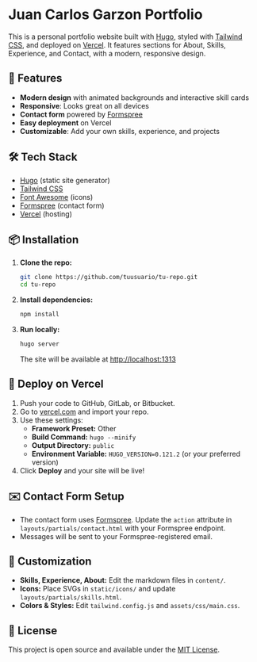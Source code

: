 # Juan Carlos Garzon Portfolio

This is a personal portfolio website built with [Hugo](https://gohugo.io/), styled with [Tailwind CSS](https://tailwindcss.com/), and deployed on [Vercel](https://vercel.com/). It features sections for About, Skills, Experience, and Contact, with a modern, responsive design.

## 🚀 Features
- **Modern design** with animated backgrounds and interactive skill cards
- **Responsive**: Looks great on all devices
- **Contact form** powered by [Formspree](https://formspree.io/)
- **Easy deployment** on Vercel
- **Customizable**: Add your own skills, experience, and projects

## 🛠️ Tech Stack
- [Hugo](https://gohugo.io/) (static site generator)
- [Tailwind CSS](https://tailwindcss.com/)
- [Font Awesome](https://fontawesome.com/) (icons)
- [Formspree](https://formspree.io/) (contact form)
- [Vercel](https://vercel.com/) (hosting)

## 📦 Installation
1. **Clone the repo:**
   ```bash
   git clone https://github.com/tuusuario/tu-repo.git
   cd tu-repo
   ```
2. **Install dependencies:**
   ```bash
   npm install
   ```
3. **Run locally:**
   ```bash
   hugo server
   ```
   The site will be available at [http://localhost:1313](http://localhost:1313)

## 🚀 Deploy on Vercel
1. Push your code to GitHub, GitLab, or Bitbucket.
2. Go to [vercel.com](https://vercel.com/) and import your repo.
3. Use these settings:
   - **Framework Preset:** Other
   - **Build Command:** `hugo --minify`
   - **Output Directory:** `public`
   - **Environment Variable:** `HUGO_VERSION=0.121.2` (or your preferred version)
4. Click **Deploy** and your site will be live!

## ✉️ Contact Form Setup
- The contact form uses [Formspree](https://formspree.io/). Update the `action` attribute in `layouts/partials/contact.html` with your Formspree endpoint.
- Messages will be sent to your Formspree-registered email.

## 📝 Customization
- **Skills, Experience, About:** Edit the markdown files in `content/`.
- **Icons:** Place SVGs in `static/icons/` and update `layouts/partials/skills.html`.
- **Colors & Styles:** Edit `tailwind.config.js` and `assets/css/main.css`.

## 📄 License
This project is open source and available under the [MIT License](LICENSE). 
